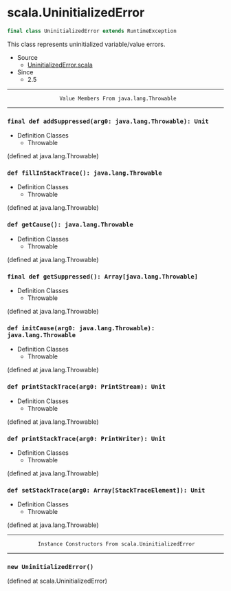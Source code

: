 
#                           scala.UninitializedError                           #

```scala
final class UninitializedError extends RuntimeException
```

This class represents uninitialized variable/value errors.

* Source
  * [UninitializedError.scala](https://github.com/scala/scala/tree/6d09a1ba5f/src/library/scala/UninitializedError.scala#L1)
* Since
  * 2.5


--------------------------------------------------------------------------------
                     Value Members From java.lang.Throwable
--------------------------------------------------------------------------------


### `final def addSuppressed(arg0: java.lang.Throwable): Unit`               ###

* Definition Classes
  * Throwable

(defined at java.lang.Throwable)


### `def fillInStackTrace(): java.lang.Throwable`                            ###

* Definition Classes
  * Throwable

(defined at java.lang.Throwable)


### `def getCause(): java.lang.Throwable`                                    ###

* Definition Classes
  * Throwable

(defined at java.lang.Throwable)


### `final def getSuppressed(): Array[java.lang.Throwable]`                  ###

* Definition Classes
  * Throwable

(defined at java.lang.Throwable)


### `def initCause(arg0: java.lang.Throwable): java.lang.Throwable`          ###

* Definition Classes
  * Throwable

(defined at java.lang.Throwable)


### `def printStackTrace(arg0: PrintStream): Unit`                           ###

* Definition Classes
  * Throwable

(defined at java.lang.Throwable)


### `def printStackTrace(arg0: PrintWriter): Unit`                           ###

* Definition Classes
  * Throwable

(defined at java.lang.Throwable)


### `def setStackTrace(arg0: Array[StackTraceElement]): Unit`                ###

* Definition Classes
  * Throwable

(defined at java.lang.Throwable)


--------------------------------------------------------------------------------
              Instance Constructors From scala.UninitializedError
--------------------------------------------------------------------------------


### `new UninitializedError()`                                               ###
(defined at scala.UninitializedError)
